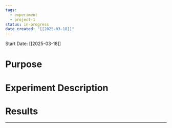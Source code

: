 ```yaml
---
tags:
  - experiment
  - project-1
status: in-progress
date_created: "[[2025-03-18]]"
---
```

Start Date: [[2025-03-18]]


# **Purpose**



# **Experiment Description**




# **Results**


---
